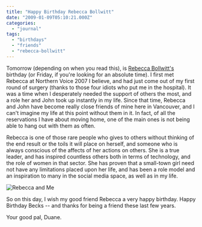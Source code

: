 ```yaml
---
title: "Happy Birthday Rebecca Bollwitt"
date: "2009-01-09T05:10:21.000Z"
categories: 
  - "journal"
tags: 
  - "birthdays"
  - "friends"
  - "rebecca-bollwitt"
---
```


Tomorrow (depending on when you read this), is [Rebecca Bollwitt's](http://www.miss604.com) birthday (or Friday, if you're looking for an absolute time). I first met Rebecca at Northern Voice 2007 I believe, and had just come out of my first round of surgery (thanks to those four idiots who put me in the hospital). It was a time when I desperately needed the support of others the most, and a role her and John took up instantly in my life. Since that time, Rebecca and John have become really close friends of mine here in Vancouver, and I can't imagine my life at this point without them in it. In fact, of all the reservations I have about moving home, one of the main ones is not being able to hang out with them as often.

Rebecca is one of those rare people who gives to others without thinking of the end result or the toils it will place on herself, and someone who is always conscious of the affects of her actions on others. She is a true leader, and has inspired countless others both in terms of technology, and the role of women in that sector. She has proven that a small-town girl need not have any limitations placed upon her life, and has been a role model and an inspiration to many in the social media space, as well as in my life.

![Rebecca and Me](http://farm3.static.flickr.com/2136/1945160726_f164784ac3.jpg?v=0)

So on this day, I wish my good friend Rebecca a very happy birthday. Happy Birthday Becks -- and thanks for being a friend these last few years.

Your good pal, Duane.
